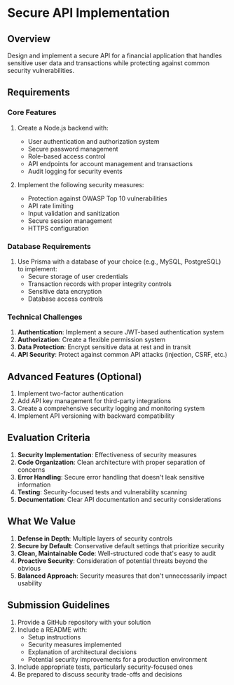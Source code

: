 # Secure API Implementation

## Overview
Design and implement a secure API for a financial application that handles sensitive user data and transactions while protecting against common security vulnerabilities.

## Requirements

### Core Features
1. Create a Node.js backend with:
   - User authentication and authorization system
   - Secure password management
   - Role-based access control
   - API endpoints for account management and transactions
   - Audit logging for security events

2. Implement the following security measures:
   - Protection against OWASP Top 10 vulnerabilities
   - API rate limiting
   - Input validation and sanitization
   - Secure session management
   - HTTPS configuration

### Database Requirements
1. Use Prisma with a database of your choice (e.g., MySQL, PostgreSQL) to implement:
   - Secure storage of user credentials
   - Transaction records with proper integrity controls
   - Sensitive data encryption
   - Database access controls

### Technical Challenges
1. **Authentication**: Implement a secure JWT-based authentication system
2. **Authorization**: Create a flexible permission system
3. **Data Protection**: Encrypt sensitive data at rest and in transit
4. **API Security**: Protect against common API attacks (injection, CSRF, etc.)

## Advanced Features (Optional)
1. Implement two-factor authentication
2. Add API key management for third-party integrations
3. Create a comprehensive security logging and monitoring system
4. Implement API versioning with backward compatibility

## Evaluation Criteria

1. **Security Implementation**: Effectiveness of security measures
2. **Code Organization**: Clean architecture with proper separation of concerns
3. **Error Handling**: Secure error handling that doesn't leak sensitive information
4. **Testing**: Security-focused tests and vulnerability scanning
5. **Documentation**: Clear API documentation and security considerations

## What We Value

1. **Defense in Depth**: Multiple layers of security controls
2. **Secure by Default**: Conservative default settings that prioritize security
3. **Clean, Maintainable Code**: Well-structured code that's easy to audit
4. **Proactive Security**: Consideration of potential threats beyond the obvious
5. **Balanced Approach**: Security measures that don't unnecessarily impact usability

## Submission Guidelines

1. Provide a GitHub repository with your solution
2. Include a README with:
   - Setup instructions
   - Security measures implemented
   - Explanation of architectural decisions
   - Potential security improvements for a production environment
3. Include appropriate tests, particularly security-focused ones
4. Be prepared to discuss security trade-offs and decisions 